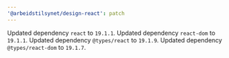 ```yaml
---
'@arbeidstilsynet/design-react': patch
---
```


Updated dependency `react` to `19.1.1`.
Updated dependency `react-dom` to `19.1.1`.
Updated dependency `@types/react` to `19.1.9`.
Updated dependency `@types/react-dom` to `19.1.7`.
